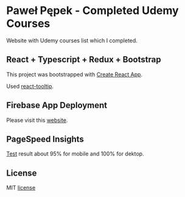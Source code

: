 # Paweł Pępek - Completed Udemy Courses

Website with Udemy courses list which I completed.

## React + Typescript + Redux + Bootstrap

This project was bootstrapped with [Create React App](https://github.com/facebook/create-react-app).

Used [react-tooltip](https://www.npmjs.com/package/react-tooltip). 

## Firebase App Deployment

Please visit this [website](https://udemycoursespp.web.app).

## PageSpeed Insights

[Test](https://pagespeed.web.dev/report?url=https%3A%2F%2Fudemycoursespp.web.app%2F&hl=pl&form_factor=mobile) result about 95% for mobile and 100% for dektop.

## License

MIT [license](https://github.com/pawelpepek/ucourses/blob/main/LICENSE)
